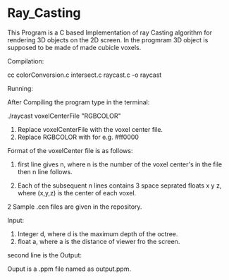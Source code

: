 # Ray_Casting

This Program is a C based Implementation of ray Casting algorithm for rendering 3D objects on the 2D screen.
In the progmram 3D object is supposed to be made of made cubicle voxels.

Compilation:

cc colorConversion.c intersect.c raycast.c -o raycast

Running:

After Compiling the program type in the terminal:

./raycast voxelCenterFile "RGBCOLOR"
 
1. Replace voxelCenterFile with the voxel center file.
2. Replace RGBCOLOR with for e.g. #ff0000

Format of the voxelCenter file is as follows:

1. first line gives n, where n is the number of the voxel center's in the file then n line follows.

2. Each of the subsequent n lines contains 3 space seprated floats x y z, where (x,y,z) is the center of each  voxel. 

2 Sample .cen files are given in the repository.

Input: 

1. Integer d, where d is the maximum depth of the octree.
2. float a, where a is the distance of viewer fro the screen.

second line is the
Output:

Ouput is a .ppm file named as output.ppm.
